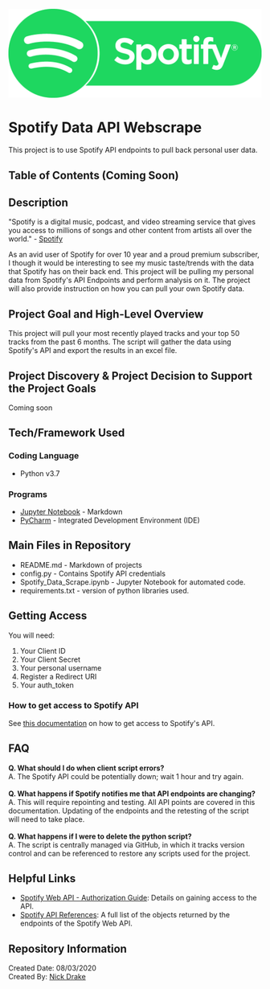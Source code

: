 ![spotify_logo](images/spotify_logo3.png)

# Spotify Data API Webscrape
This project is to use Spotify API endpoints to pull back personal user data.

## Table of Contents (Coming Soon)

## Description
"Spotify is a digital music, podcast, and video streaming service that gives you access to millions of songs and other content from artists all over the world." - [Spotify](https://support.spotify.com/us/using_spotify/getting_started/what-is-spotify/)

As an avid user of Spotify for over 10 year and a proud premium subscriber, I though it would be interesting to see my music taste/trends with the data that Spotify has on their back end. This project will be pulling my personal data from Spotify's API Endpoints and perform analysis on it. The project will also provide instruction on how you can pull your own Spotify data.

## Project Goal and High-Level Overview
This project will pull your most recently played tracks and your top 50 tracks from the past 6 months. The script will gather the data using Spotify's API and export the results in an excel file.

## Project Discovery & Project Decision to Support the Project Goals
Coming soon
## Tech/Framework Used

### Coding Language
- Python v3.7

### Programs
- [Jupyter Notebook](https://jupyter.org/) - Markdown
- [PyCharm](https://www.jetbrains.com/pycharm/) - Integrated Development Environment (IDE)

## Main Files in Repository
- README.md - Markdown of projects
- config.py - Contains Spotify API credentials
- Spotify_Data_Scrape.ipynb - Jupyter Notebook for automated code.
- requirements.txt - version of python libraries used.

## Getting Access
You will need:
1. Your Client ID
2. Your Client Secret
3. Your personal username
3. Register a Redirect URI
4. Your auth_token

### How to get access to Spotify API
See [this documentation](https://docs.google.com/document/d/1jyA7lVMDGPY58dkp6uqyZzQIvDeGvZ6be5VlswqpvPg/edit?usp=sharing) on how to get access to Spotify's API.

## FAQ
**Q. What should I do when client script errors?**
<br/>
A. The Spotify API could be potentially down; wait 1 hour and try again.
<br/>
<br/>
**Q. What happens if Spotify notifies me that API endpoints are changing?**
<br/>
A. This will require repointing and testing.
All API points are covered in this documentation.
Updating of the endpoints and the retesting of the script will need to take place.
<br/>
<br/>
**Q. What happens if I were to delete the python script?**
<br/>
A. The script is centrally managed via GitHub, in which it tracks version control and can be referenced to restore any scripts used for the project.

## Helpful Links
- [Spotify Web API - Authorization Guide](https://developer.spotify.com/documentation/general/guides/authorization-guide/): Details on gaining access to the API.
- [Spotify API References](https://developer.spotify.com/documentation/web-api/reference/object-model/): A full list of the objects returned by the endpoints of the Spotify Web API.

## Repository Information
Created Date: 08/03/2020 <br/>
Created By: [Nick Drake](mailto:nick@drakedata.io) <br/>
